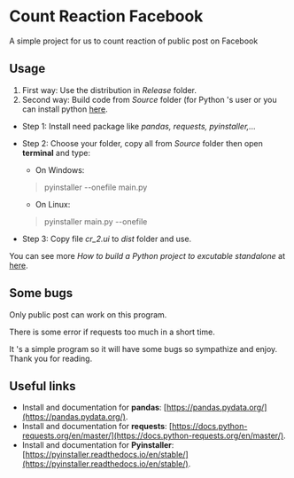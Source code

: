 # Count Reaction Facebook
A simple project for us to count reaction of public post on Facebook
## Usage
1. First way: Use the distribution in _Release_ folder.
2. Second way: Build code from _Source_ folder (for Python 's user or you can install python [here](https://www.python.org/).
* Step 1: Install need package like _pandas, requests, pyinstaller,..._
* Step 2: Choose your folder, copy all from *Source* folder then open __terminal__ and type:
    - On Windows: 
    >pyinstaller --onefile main.py
    - On Linux:
    >pyinstaller main.py --onefile

* Step 3: Copy file _cr_2.ui_ to _dist_ folder and use.

You can see more _How to build a Python project to excutable standalone_ at [here](https://pyinstaller.readthedocs.io/en/stable/operating-mode.html).
## Some bugs
Only public post can work on this program.

There is some error if requests too much in a short time.

It 's a simple program so it will have some bugs so sympathize and enjoy. Thank you for reading.

## Useful links 
- Install and documentation for __pandas__: [https://pandas.pydata.org/](https://pandas.pydata.org/).
- Install and documentation for __requests__: [https://docs.python-requests.org/en/master/](https://docs.python-requests.org/en/master/).
- Install and documentation for __Pyinstaller__:[https://pyinstaller.readthedocs.io/en/stable/](https://pyinstaller.readthedocs.io/en/stable/).
